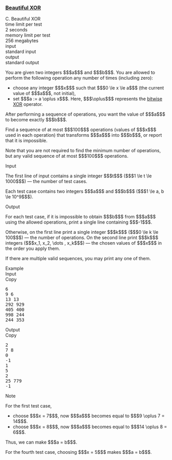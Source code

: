 <h3><a href="https://codeforces.com/contest/2162/problem/C" target="_blank" rel="noopener noreferrer">Beautiful XOR</a></h3>

<div class="header"><div class="title">C. Beautiful XOR</div><div class="time-limit"><div class="property-title">time limit per test</div>2 seconds</div><div class="memory-limit"><div class="property-title">memory limit per test</div>256 megabytes</div><div class="input-file input-standard"><div class="property-title">input</div>standard input</div><div class="output-file output-standard"><div class="property-title">output</div>standard output</div></div><div><p>You are given two integers $$$a$$$ and $$$b$$$. You are allowed to perform the following operation any number of times (including zero): </p><ul> <li> choose any integer $$$x$$$ such that $$$0 \le x \le a$$$ (the current value of $$$a$$$, not initial), </li><li> set $$$a := a \oplus x$$$. Here, $$$\oplus$$$ represents the <a href="https://en.wikipedia.org/wiki/Bitwise_operation#XOR">bitwise XOR</a> operator. </li></ul><p>After performing a sequence of operations, you want the value of $$$a$$$ to become exactly $$$b$$$.</p><p>Find a sequence of at most $$$100$$$ operations (values of $$$x$$$ used in each operation) that transforms $$$a$$$ into $$$b$$$, or report that it is impossible.</p><p>Note that you are not required to find the minimum number of operations, but any valid sequence of at most $$$100$$$ operations.</p></div><div class="input-specification"><div class="section-title">Input</div><p>The first line of input contains a single integer $$$t$$$ ($$$1 \le t \le 1000$$$) — the number of test cases.</p><p>Each test case contains two integers $$$a$$$ and $$$b$$$ ($$$1 \le a, b \le 10^9$$$).</p></div><div class="output-specification"><div class="section-title">Output</div><p>For each test case, if it is impossible to obtain $$$b$$$ from $$$a$$$ using the allowed operations, print a single line containing $$$-1$$$.</p><p>Otherwise, on the first line print a single integer $$$k$$$ ($$$0 \le k \le 100$$$) — the number of operations. On the second line print $$$k$$$ integers ($$$x_1, x_2, \dots , x_k$$$) — the chosen values of $$$x$$$ in the order you apply them.</p><p>If there are multiple valid sequences, you may print any one of them.</p></div><div class="sample-tests"><div class="section-title">Example</div><div class="sample-test"><div class="input"><div class="title">Input<div title="Copy" data-clipboard-target="#id006091337134185302" id="id0011911780402459937" class="input-output-copier">Copy</div></div><pre id="id006091337134185302"><div class="test-example-line test-example-line-even test-example-line-0">6</div><div class="test-example-line test-example-line-odd test-example-line-1">9 6</div><div class="test-example-line test-example-line-even test-example-line-2">13 13</div><div class="test-example-line test-example-line-odd test-example-line-3">292 929</div><div class="test-example-line test-example-line-even test-example-line-4">405 400</div><div class="test-example-line test-example-line-odd test-example-line-5">998 244</div><div class="test-example-line test-example-line-even test-example-line-6">244 353</div></pre></div><div class="output"><div class="title">Output<div title="Copy" data-clipboard-target="#id00956720524186145" id="id004613433613263819" class="input-output-copier">Copy</div></div><pre id="id00956720524186145"><div class="test-example-line test-example-line-odd test-example-line-1">2</div><div class="test-example-line test-example-line-odd test-example-line-1">7 8</div><div class="test-example-line test-example-line-even test-example-line-2">0</div><div class="test-example-line test-example-line-odd test-example-line-3">-1</div><div class="test-example-line test-example-line-even test-example-line-4">1</div><div class="test-example-line test-example-line-even test-example-line-4">5</div><div class="test-example-line test-example-line-odd test-example-line-5">2</div><div class="test-example-line test-example-line-odd test-example-line-5">25 779</div><div class="test-example-line test-example-line-even test-example-line-6">-1</div></pre></div></div></div><div class="note"><div class="section-title">Note</div><p>For the first test case, </p><ul> <li> choose $$$x = 7$$$, now $$$a$$$ becomes equal to $$$9 \oplus 7 = 14$$$. </li><li> choose $$$x = 8$$$, now $$$a$$$ becomes equal to $$$14 \oplus 8 = 6$$$. </li></ul> Thus, we can make $$$a = b$$$.<p>For the fourth test case, choosing $$$x = 5$$$ makes $$$a = b$$$.</p></div>